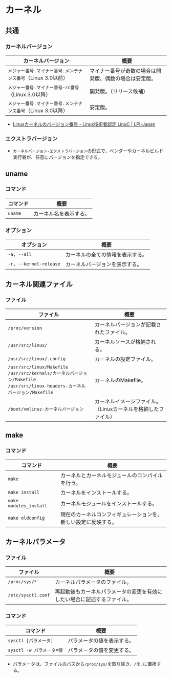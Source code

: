 # カーネル

## 共通

### カーネルバージョン

| カーネルバージョン                                           | 概要                                                   |
| ------------------------------------------------------------ | ------------------------------------------------------ |
| `メジャー番号.マイナー番号.メンテナンス番号`（Linux 3.0以前） | マイナー番号が奇数の場合は開発版、偶数の場合は安定版。 |
| `メジャー番号.マイナー番号-rc番号`（Linux 3.0以降）          | 開発版。（リリース候補）                               |
| `メジャー番号.マイナー番号.メンテナンス番号`（Linux 3.0以降） | 安定版。                                               |

- [Linuxカーネルのバージョン番号 - Linux技術者認定 LinuC | LPI-Japan](https://linuc.org/study/knowledge/551/)

### エクストラバージョン

- `カーネルバージョン-エクストラバージョン`の形式で、ベンダーやカーネルビルド実行者が、任意にバージョンを指定できる。

## uname

### コマンド

| コマンド | 概要                   |
| -------- | ---------------------- |
| `uname`  | カーネル名を表示する。 |

### オプション

| オプション             | 概要                             |
| ---------------------- | -------------------------------- |
| `-a, --all`            | カーネルの全ての情報を表示する。 |
| `-r, --kernel-release` | カーネルバージョンを表示する。   |

## カーネル関連ファイル

### ファイル

| ファイル                                                     | 概要                                                         |
| ------------------------------------------------------------ | ------------------------------------------------------------ |
| `/proc/version`                                              | カーネルバージョンが記載されたファイル。                     |
| `/usr/src/linux/`                                            | カーネルソースが格納される。                                 |
| `/usr/src/linux/.config`                                     | カーネルの設定ファイル。                                     |
| `/usr/src/linux/Makefile`<br />`/usr/src/kernels/カーネルバージョン/Makefile`<br />`/usr/src/linux-headers-カーネルバージョン/Makefile` | カーネルのMakefile。                                         |
| `/boot/vmlinuz-カーネルバージョン`                           | カーネルイメージファイル。（Linuxカーネルを格納したファイル） |

## make

### コマンド

| コマンド               | 概要                                                         |
| ---------------------- | ------------------------------------------------------------ |
| `make`                 | カーネルとカーネルモジュールのコンパイルを行う。             |
| `make install`         | カーネルをインストールする。                                 |
| `make modules_install` | カーネルモジュールをインストールする。                       |
| `make oldconfig`       | 現在のカーネルコンフィギュレーションを、新しい設定に反映する。 |

## カーネルパラメータ

### ファイル

| ファイル           | 概要                                                         |
| ------------------ | ------------------------------------------------------------ |
| `/proc/sys/*`      | カーネルパラメータのファイル。                               |
| `/etc/sysctl.conf` | 再起動後もカーネルパラメータの変更を有効にしたい場合に記述するファイル。 |

### コマンド

| コマンド                  | 概要                       |
| ------------------------- | -------------------------- |
| `sysctl [パラメータ]`     | パラメータの値を表示する。 |
| `sysctl -w パラメータ=値` | パラメータの値を変更する。 |

- パラメータは、ファイルのパスから`/proc/sys/`を取り除き、`/`を`.`に置換する。

